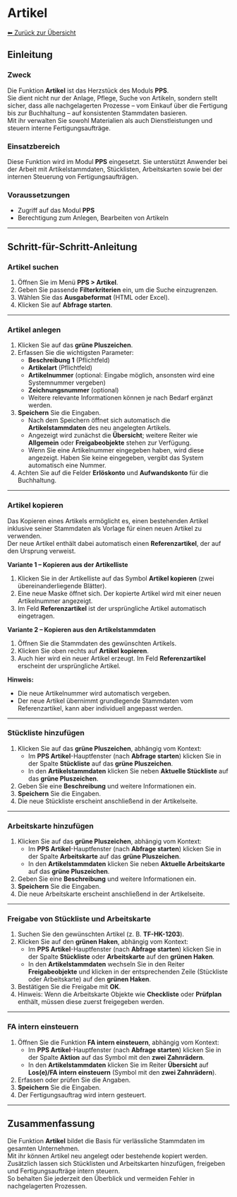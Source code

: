 # Artikel
[⬅ Zurück zur Übersicht](../index.md)
## Einleitung

### Zweck  
Die Funktion **Artikel** ist das Herzstück des Moduls **PPS**.  
Sie dient nicht nur der Anlage, Pflege, Suche von Artikeln, sondern stellt sicher, dass alle nachgelagerten Prozesse – vom Einkauf über die Fertigung bis zur Buchhaltung – auf konsistenten Stammdaten basieren.  
Mit ihr verwalten Sie sowohl Materialien als auch Dienstleistungen und steuern interne Fertigungsaufträge.  

### Einsatzbereich  
Diese Funktion wird im Modul **PPS** eingesetzt. Sie unterstützt Anwender bei der Arbeit mit Artikelstammdaten, Stücklisten, Arbeitskarten sowie bei der internen Steuerung von Fertigungsaufträgen.  

### Voraussetzungen  
- Zugriff auf das Modul **PPS**  
- Berechtigung zum Anlegen, Bearbeiten von Artikeln   

---

## Schritt-für-Schritt-Anleitung

### Artikel suchen
1. Öffnen Sie im Menü **PPS > Artikel**.  
2. Geben Sie passende **Filterkriterien** ein, um die Suche einzugrenzen.  
3. Wählen Sie das **Ausgabeformat** (HTML oder Excel).  
4. Klicken Sie auf **Abfrage starten**.  

---

### Artikel anlegen
1. Klicken Sie auf das **grüne Pluszeichen**.  
2. Erfassen Sie die wichtigsten Parameter:  
   - **Beschreibung 1** (Pflichtfeld)  
   - **Artikelart** (Pflichtfeld)  
   - **Artikelnummer** (optional: Eingabe möglich, ansonsten wird eine Systemnummer vergeben)  
   - **Zeichnungsnummer** (optional)  
   - Weitere relevante Informationen können je nach Bedarf ergänzt werden.  
3. **Speichern** Sie die Eingaben.  
   - Nach dem Speichern öffnet sich automatisch die **Artikelstammdaten** des neu angelegten Artikels.  
   - Angezeigt wird zunächst die **Übersicht**; weitere Reiter wie **Allgemein** oder **Freigabeobjekte** stehen zur Verfügung.  
   - Wenn Sie eine Artikelnummer eingegeben haben, wird diese angezeigt. Haben Sie keine eingegeben, vergibt das System automatisch eine Nummer.  
4. Achten Sie auf die Felder **Erlöskonto** und **Aufwandskonto** für die Buchhaltung.  

---

### Artikel kopieren
Das Kopieren eines Artikels ermöglicht es, einen bestehenden Artikel inklusive seiner Stammdaten als Vorlage für einen neuen Artikel zu verwenden.  
Der neue Artikel enthält dabei automatisch einen **Referenzartikel**, der auf den Ursprung verweist.  

**Variante 1 – Kopieren aus der Artikelliste**  
1. Klicken Sie in der Artikelliste auf das Symbol **Artikel kopieren** (zwei übereinanderliegende Blätter).  
2. Eine neue Maske öffnet sich. Der kopierte Artikel wird mit einer neuen Artikelnummer angezeigt.  
3. Im Feld **Referenzartikel** ist der ursprüngliche Artikel automatisch eingetragen.  

**Variante 2 – Kopieren aus den Artikelstammdaten**  
1. Öffnen Sie die Stammdaten des gewünschten Artikels.  
2. Klicken Sie oben rechts auf **Artikel kopieren**.  
3. Auch hier wird ein neuer Artikel erzeugt. Im Feld **Referenzartikel** erscheint der ursprüngliche Artikel.  

**Hinweis:**  
- Die neue Artikelnummer wird automatisch vergeben.  
- Der neue Artikel übernimmt grundlegende Stammdaten vom Referenzartikel, kann aber individuell angepasst werden.  

---

### Stückliste hinzufügen
1. Klicken Sie auf das **grüne Pluszeichen**, abhängig vom Kontext:  
   - Im **PPS Artikel**-Hauptfenster (nach **Abfrage starten**) klicken Sie in der Spalte **Stückliste** auf das **grüne Pluszeichen**.  
   - In den **Artikelstammdaten** klicken Sie neben **Aktuelle Stückliste** auf das **grüne Pluszeichen**.  
2. Geben Sie eine **Beschreibung** und weitere Informationen ein.  
3. **Speichern** Sie die Eingaben.  
4. Die neue Stückliste erscheint anschließend in der Artikelseite.  

---

### Arbeitskarte hinzufügen
1. Klicken Sie auf das **grüne Pluszeichen**, abhängig vom Kontext:  
   - Im **PPS Artikel**-Hauptfenster (nach **Abfrage starten**) klicken Sie in der Spalte **Arbeitskarte** auf das **grüne Pluszeichen**.  
   - In den **Artikelstammdaten** klicken Sie neben **Aktuelle Arbeitskarte** auf das **grüne Pluszeichen**.  
2. Geben Sie eine **Beschreibung** und weitere Informationen ein.  
3. **Speichern** Sie die Eingaben.  
4. Die neue Arbeitskarte erscheint anschließend in der Artikelseite.  

---

### Freigabe von Stückliste und Arbeitskarte
1. Suchen Sie den gewünschten Artikel (z. B. **TF-HK-1203**).  
2. Klicken Sie auf den **grünen Haken**, abhängig vom Kontext:  
   - Im **PPS Artikel**-Hauptfenster (nach **Abfrage starten**) klicken Sie in der Spalte **Stückliste** oder **Arbeitskarte** auf den **grünen Haken**.  
   - In den **Artikelstammdaten** wechseln Sie in den Reiter **Freigabeobjekte** und klicken in der entsprechenden Zeile (Stückliste oder Arbeitskarte) auf den **grünen Haken**.  
3. Bestätigen Sie die Freigabe mit **OK**.  
4. Hinweis: Wenn die Arbeitskarte Objekte wie **Checkliste** oder **Prüfplan** enthält, müssen diese zuerst freigegeben werden.  

---

### FA intern einsteuern
1. Öffnen Sie die Funktion **FA intern einsteuern**, abhängig vom Kontext:  
   - Im **PPS Artikel**-Hauptfenster (nach **Abfrage starten**) klicken Sie in der Spalte **Aktion** auf das Symbol mit den **zwei Zahnrädern**.  
   - In den **Artikelstammdaten** klicken Sie im Reiter **Übersicht** auf **Los(e)/FA intern einsteuern** (Symbol mit den **zwei Zahnrädern**).  
2. Erfassen oder prüfen Sie die Angaben.  
3. **Speichern** Sie die Eingaben.  
4. Der Fertigungsauftrag wird intern gesteuert.  

---

## Zusammenfassung
Die Funktion **Artikel** bildet die Basis für verlässliche Stammdaten im gesamten Unternehmen.  
Mit ihr können Artikel neu angelegt oder bestehende kopiert werden.  
Zusätzlich lassen sich Stücklisten und Arbeitskarten hinzufügen, freigeben und Fertigungsaufträge intern steuern.  
So behalten Sie jederzeit den Überblick und vermeiden Fehler in nachgelagerten Prozessen.  